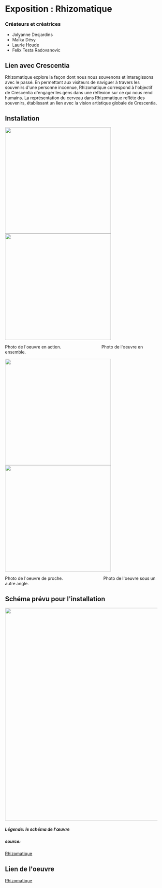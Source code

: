 # Exposition : Rhizomatique
### Créateurs et créatrices
- Jolyanne Desjardins
- MaÏka Désy
- Laurie Houde
- Felix Testa Radovanovic

## Lien avec Crescentia
Rhizomatique explore la façon dont nous nous souvenons et interagissons avec le passé. En permettant aux visiteurs de naviguer à travers les souvenirs d'une personne inconnue, Rhizomatique correspond à l'objectif de Crescentia d'engager les gens dans une réflexion sur ce qui nous rend humains. La représentation du cerveau dans Rhizomatique reflète des souvenirs, établissant un lien avec la vision artistique globale de Crescentia.

## Installation
<img src="./media/experiences/RHIZOMATIQUE_ action.jpg" width="350"/><img src="./media/experiences/RHIZOMATIQUE_ensemble.jpg" width="350"/>

Photo de l'oeuvre en action. ‎ ‎ ‎ ‎ ‎ ‎ ‎ ‎ ‎ ‎ ‎ ‎ ‎ ‎ ‎ ‎‎ ‎ ‎ ‎ ‎ ‎ ‎ ‎ ‎ ‎ ‎‎ ‎ ‎ ‎ ‎‎ ‎‎ ‎ ‎ ‎Photo de l'oeuvre en ensemble.

<img src="./media/experiences/RHIZOMATIQUE_large.jpg" width="350"/><img src="./media/experiences/RHIZOMATIQUE_proche.jpg" width="350"/>

Photo de l'oeuvre de proche. ‎ ‎ ‎ ‎ ‎ ‎ ‎ ‎ ‎ ‎ ‎ ‎ ‎ ‎ ‎ ‎‎ ‎ ‎ ‎ ‎ ‎ ‎ ‎ ‎ ‎ ‎‎ ‎ ‎ ‎ ‎‎ ‎‎ ‎ ‎ ‎Photo de l'oeuvre sous un autre angle.

## Schéma prévu pour l'installation
<img src="medias/oeuvre_schéma.jpg" width="700"/>
<h5>Légende: le schéma de l'œuvre</h5>

<h5> source: </h5>

[Rhizomatique](https://tim-montmorency.com/2024/projets/Rhizomatique/docs/web/index.html)

## Lien de l'oeuvre
[Rhizomatique](https://tim-montmorency.com/2024/projets/Rhizomatique/docs/web/index.html)
